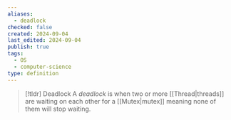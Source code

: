 ```yaml
---
aliases:
  - deadlock
checked: false
created: 2024-09-04
last_edited: 2024-09-04
publish: true
tags:
  - OS
  - computer-science
type: definition
---
```

>[!tldr] Deadlock
>A *deadlock* is when two or more [[Thread|threads]] are waiting on each other for a [[Mutex|mutex]] meaning none of them will stop waiting. 

